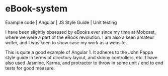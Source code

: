 # eBook-system
Example code | Angular | JS Style Guide | Unit testing

I have been slightly obsessed by eBooks ever since my time at Mobcast, where we were a part of the eBook revolution. I am also a keen amateur writer, and I was keen to show case my work as a website.

This is quite a good example of Angular 1. It adheres to the John Pappa style guide in terms of directory layout, and skinny controllers, etc. I have also used Jasmine, Karma, and protractor to throw in some unit / end to end tests for good measure.

